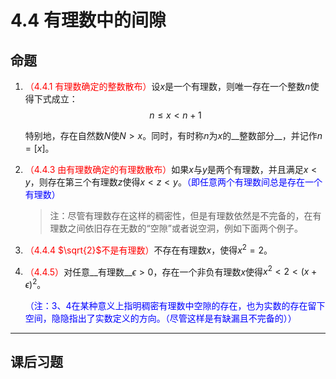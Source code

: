 # 4.4 有理数中的间隙

## 命题

1. <font color=red>（4.4.1 有理数确定的整数散布）</font>设$x$是一个有理数，则唯一存在一个整数$n$使得下式成立：
   $$
   n\leq x<n+1
   $$

   特别地，存在自然数$N$使$N>x$。同时，有时称$n$为$x$的__整数部分__，并记作$n=[x]$。

2. <font color=red>（4.4.3 由有理数确定的有理数散布）</font>如果$x$与$y$是两个有理数，并且满足$x<y$，则存在第三个有理数$z$使得$x<z<y$。<font color=blue>（即任意两个有理数间总是存在一个有理数）</font>

   > 注：尽管有理数存在这样的稠密性，但是有理数依然是不完备的，在有理数之间依旧存在无数的“空隙”或者说空洞，例如下面两个例子。

3. <font color=red>（4.4.4 $\sqrt{2}$不是有理数）</font>不存在有理数$x$，使得$x^2=2$。

4. <font color=red>（4.4.5）</font>对任意__有理数__$\epsilon>0$，存在一个非负有理数$x$使得$x^2<2<(x+\epsilon)^2$。

   <font color=blue>（注：3、4在某种意义上指明稠密有理数中空隙的存在，也为实数的存在留下空间，隐隐指出了实数定义的方向。（尽管这样是有缺漏且不完备的））</font>

---

## 课后习题